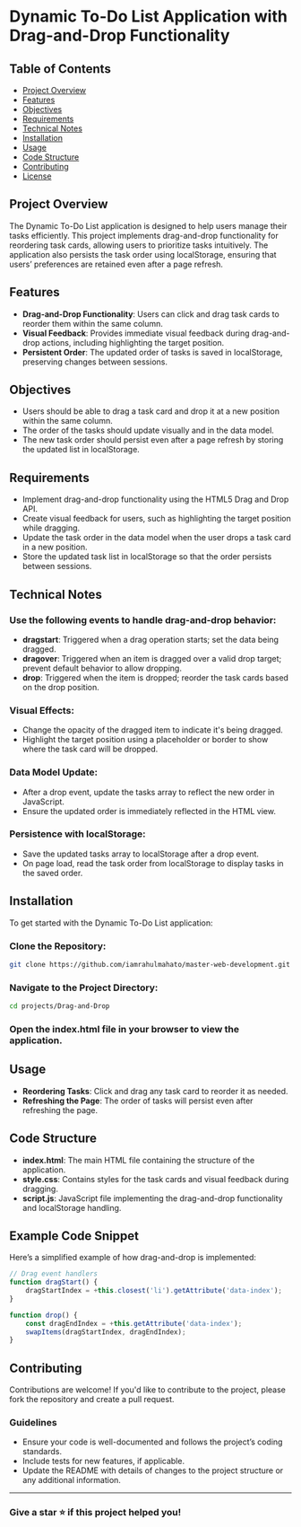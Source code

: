 # Dynamic To-Do List Application with Drag-and-Drop Functionality

## Table of Contents
- [Project Overview](#project-overview)
- [Features](#features)
- [Objectives](#objectives)
- [Requirements](#requirements)
- [Technical Notes](#technical-notes)
- [Installation](#installation)
- [Usage](#usage)
- [Code Structure](#code-structure)
- [Contributing](#contributing)
- [License](#license)

## Project Overview
The Dynamic To-Do List application is designed to help users manage their tasks efficiently. This project implements drag-and-drop functionality for reordering task cards, allowing users to prioritize tasks intuitively. The application also persists the task order using localStorage, ensuring that users’ preferences are retained even after a page refresh.

## Features
- **Drag-and-Drop Functionality**: Users can click and drag task cards to reorder them within the same column.
- **Visual Feedback**: Provides immediate visual feedback during drag-and-drop actions, including highlighting the target position.
- **Persistent Order**: The updated order of tasks is saved in localStorage, preserving changes between sessions.

## Objectives
- Users should be able to drag a task card and drop it at a new position within the same column.
- The order of the tasks should update visually and in the data model.
- The new task order should persist even after a page refresh by storing the updated list in localStorage.

## Requirements
- Implement drag-and-drop functionality using the HTML5 Drag and Drop API.
- Create visual feedback for users, such as highlighting the target position while dragging.
- Update the task order in the data model when the user drops a task card in a new position.
- Store the updated task list in localStorage so that the order persists between sessions.

## Technical Notes
### Use the following events to handle drag-and-drop behavior:
- **dragstart**: Triggered when a drag operation starts; set the data being dragged.
- **dragover**: Triggered when an item is dragged over a valid drop target; prevent default behavior to allow dropping.
- **drop**: Triggered when the item is dropped; reorder the task cards based on the drop position.

### Visual Effects:
- Change the opacity of the dragged item to indicate it's being dragged.
- Highlight the target position using a placeholder or border to show where the task card will be dropped.

### Data Model Update:
- After a drop event, update the tasks array to reflect the new order in JavaScript.
- Ensure the updated order is immediately reflected in the HTML view.

### Persistence with localStorage:
- Save the updated tasks array to localStorage after a drop event.
- On page load, read the task order from localStorage to display tasks in the saved order.

## Installation
To get started with the Dynamic To-Do List application:

### Clone the Repository:
```bash
git clone https://github.com/iamrahulmahato/master-web-development.git
```

### Navigate to the Project Directory:
```bash
cd projects/Drag-and-Drop
```

### Open the index.html file in your browser to view the application.

## Usage
- **Reordering Tasks**: Click and drag any task card to reorder it as needed.
- **Refreshing the Page**: The order of tasks will persist even after refreshing the page.

## Code Structure
- **index.html**: The main HTML file containing the structure of the application.
- **style.css**: Contains styles for the task cards and visual feedback during dragging.
- **script.js**: JavaScript file implementing the drag-and-drop functionality and localStorage handling.

## Example Code Snippet
Here’s a simplified example of how drag-and-drop is implemented:
```javascript
// Drag event handlers
function dragStart() {
    dragStartIndex = +this.closest('li').getAttribute('data-index');
}

function drop() {
    const dragEndIndex = +this.getAttribute('data-index');
    swapItems(dragStartIndex, dragEndIndex);
}
```

## Contributing
Contributions are welcome! If you'd like to contribute to the project, please fork the repository and create a pull request.

### Guidelines
- Ensure your code is well-documented and follows the project’s coding standards.
- Include tests for new features, if applicable.
- Update the README with details of changes to the project structure or any additional information.
***
### Give a star ⭐️ if this project helped you!
